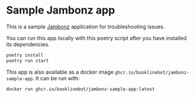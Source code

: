 # Sample Jambonz app

This is a sample [Jambonz](https://github.com/jambonz) application for troubleshooting issues.

You can run this app locally with this poetry script after you have installed its dependencies.

```bash
poetry install
poetry run start
```

This app is also available as a docker image `ghcr.io/booklinebot/jambonz-sample-app`. It can be run with:

```bash
docker run ghcr.io/booklinebot/jambonz-sample-app:latest
```
